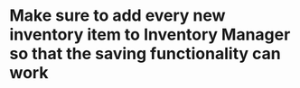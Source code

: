 # Make sure to add every new inventory item to Inventory Manager so that the saving functionality can work